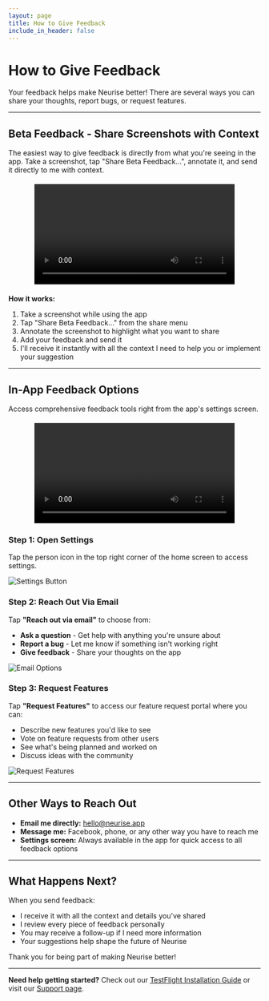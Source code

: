 ```yaml
---
layout: page
title: How to Give Feedback
include_in_header: false
---
```


# How to Give Feedback

Your feedback helps make Neurise better! There are several ways you can share your thoughts, report bugs, or request features.

---

## Beta Feedback - Share Screenshots with Context

The easiest way to give feedback is directly from what you're seeing in the app. Take a screenshot, tap "Share Beta Feedback...", annotate it, and send it directly to me with context.

<video width="100%" controls style="max-width: 400px; display: block; margin: 20px auto;">
  <source src="/assets/feedback/beta-feedback-optimized.mp4" type="video/mp4">
  Your browser does not support the video tag.
</video>

**How it works:**
1. Take a screenshot while using the app
2. Tap "Share Beta Feedback..." from the share menu
3. Annotate the screenshot to highlight what you want to share
4. Add your feedback and send it
5. I'll receive it instantly with all the context I need to help you or implement your suggestion

---

## In-App Feedback Options

Access comprehensive feedback tools right from the app's settings screen.

<video width="100%" controls style="max-width: 400px; display: block; margin: 20px auto;">
  <source src="/assets/feedback/in-app-feedback.mp4" type="video/mp4">
  Your browser does not support the video tag.
</video>

### Step 1: Open Settings

Tap the person icon in the top right corner of the home screen to access settings.

![Settings Button](/assets/feedback/home-settings.png)

### Step 2: Reach Out Via Email

Tap **"Reach out via email"** to choose from:
- **Ask a question** - Get help with anything you're unsure about
- **Report a bug** - Let me know if something isn't working right
- **Give feedback** - Share your thoughts on the app

![Email Options](/assets/feedback/settings-email.png)

### Step 3: Request Features

Tap **"Request Features"** to access our feature request portal where you can:
- Describe new features you'd like to see
- Vote on feature requests from other users
- See what's being planned and worked on
- Discuss ideas with the community

![Request Features](/assets/feedback/settings-request-features.png)

---

## Other Ways to Reach Out

- **Email me directly:** [hello@neurise.app](mailto:hello@neurise.app)
- **Message me:** Facebook, phone, or any other way you have to reach me
- **Settings screen:** Always available in the app for quick access to all feedback options

---

## What Happens Next?

When you send feedback:
- I receive it with all the context and details you've shared
- I review every piece of feedback personally
- You may receive a follow-up if I need more information
- Your suggestions help shape the future of Neurise

Thank you for being part of making Neurise better!

---

**Need help getting started?** Check out our [TestFlight Installation Guide](/testflight) or visit our [Support page](/support).
